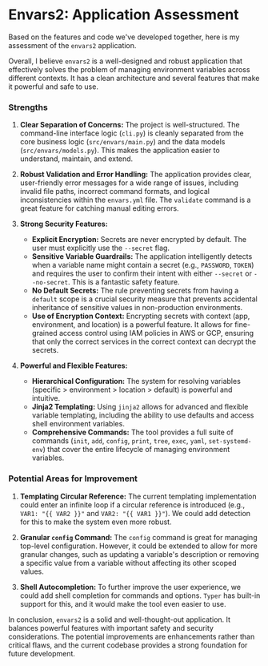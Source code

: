 # Envars2: Application Assessment

Based on the features and code we've developed together, here is my assessment of the `envars2` application.

Overall, I believe `envars2` is a well-designed and robust application that effectively solves the problem of managing environment variables across different contexts. It has a clean architecture and several features that make it powerful and safe to use.

### Strengths

1.  **Clear Separation of Concerns:** The project is well-structured. The command-line interface logic (`cli.py`) is cleanly separated from the core business logic (`src/envars/main.py`) and the data models (`src/envars/models.py`). This makes the application easier to understand, maintain, and extend.

2.  **Robust Validation and Error Handling:** The application provides clear, user-friendly error messages for a wide range of issues, including invalid file paths, incorrect command formats, and logical inconsistencies within the `envars.yml` file. The `validate` command is a great feature for catching manual editing errors.

3.  **Strong Security Features:**
    *   **Explicit Encryption:** Secrets are never encrypted by default. The user must explicitly use the `--secret` flag.
    *   **Sensitive Variable Guardrails:** The application intelligently detects when a variable name might contain a secret (e.g., `PASSWORD`, `TOKEN`) and requires the user to confirm their intent with either `--secret` or `--no-secret`. This is a fantastic safety feature.
    *   **No Default Secrets:** The rule preventing secrets from having a `default` scope is a crucial security measure that prevents accidental inheritance of sensitive values in non-production environments.
    *   **Use of Encryption Context:** Encrypting secrets with context (app, environment, and location) is a powerful feature. It allows for fine-grained access control using IAM policies in AWS or GCP, ensuring that only the correct services in the correct context can decrypt the secrets.

4.  **Powerful and Flexible Features:**
    *   **Hierarchical Configuration:** The system for resolving variables (specific > environment > location > default) is powerful and intuitive.
    *   **Jinja2 Templating:** Using `jinja2` allows for advanced and flexible variable templating, including the ability to use defaults and access shell environment variables.
    *   **Comprehensive Commands:** The tool provides a full suite of commands (`init`, `add`, `config`, `print`, `tree`, `exec`, `yaml`, `set-systemd-env`) that cover the entire lifecycle of managing environment variables.

### Potential Areas for Improvement

1.  **Templating Circular Reference:** The current templating implementation could enter an infinite loop if a circular reference is introduced (e.g., `VAR1: "{{ VAR2 }}"` and `VAR2: "{{ VAR1 }}"`). We could add detection for this to make the system even more robust.

2.  **Granular `config` Command:** The `config` command is great for managing top-level configuration. However, it could be extended to allow for more granular changes, such as updating a variable's description or removing a specific value from a variable without affecting its other scoped values.

3.  **Shell Autocompletion:** To further improve the user experience, we could add shell completion for commands and options. `Typer` has built-in support for this, and it would make the tool even easier to use.

In conclusion, `envars2` is a solid and well-thought-out application. It balances powerful features with important safety and security considerations. The potential improvements are enhancements rather than critical flaws, and the current codebase provides a strong foundation for future development.
